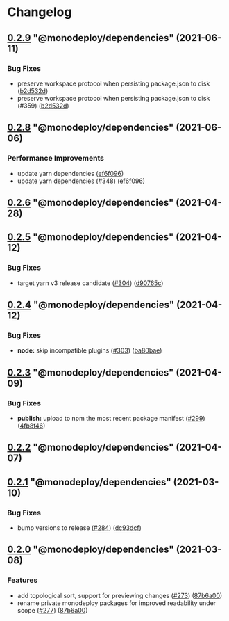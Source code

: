 # Changelog

<!-- MONODEPLOY:BELOW -->

## [0.2.9](https://github.com/tophat/monodeploy/compare/@monodeploy/dependencies@0.2.8...@monodeploy/dependencies@0.2.9) "@monodeploy/dependencies" (2021-06-11)<a name="0.2.9"></a>

### Bug Fixes

* preserve workspace protocol when persisting package.json to disk ([b2d532d](https://github.com/tophat/monodeploy/commits/b2d532d))
* preserve workspace protocol when persisting package.json to disk (#359) ([b2d532d](https://github.com/tophat/monodeploy/commits/b2d532d))




## [0.2.8](https://github.com/tophat/monodeploy/compare/@monodeploy/dependencies@0.2.7...@monodeploy/dependencies@0.2.8) "@monodeploy/dependencies" (2021-06-06)<a name="0.2.8"></a>

### Performance Improvements

* update yarn dependencies ([ef6f096](https://github.com/tophat/monodeploy/commits/ef6f096))
* update yarn dependencies (#348) ([ef6f096](https://github.com/tophat/monodeploy/commits/ef6f096))




## [0.2.6](https://github.com/tophat/monodeploy/compare/@monodeploy/dependencies@0.2.5...@monodeploy/dependencies@0.2.6) "@monodeploy/dependencies" (2021-04-28)<a name="0.2.6"></a>


## [0.2.5](https://github.com/tophat/monodeploy/compare/@monodeploy/dependencies@0.2.4...@monodeploy/dependencies@0.2.5) "@monodeploy/dependencies" (2021-04-12)<a name="0.2.5"></a>

### Bug Fixes

* target yarn v3 release candidate ([#304](https://github.com/tophat/monodeploy/issues/304)) ([d90765c](https://github.com/tophat/monodeploy/commits/d90765c))


## [0.2.4](https://github.com/tophat/monodeploy/compare/@monodeploy/dependencies@0.2.3...@monodeploy/dependencies@0.2.4) "@monodeploy/dependencies" (2021-04-12)<a name="0.2.4"></a>

### Bug Fixes

* **node:** skip incompatible plugins ([#303](https://github.com/tophat/monodeploy/issues/303)) ([ba80bae](https://github.com/tophat/monodeploy/commits/ba80bae))


## [0.2.3](https://github.com/tophat/monodeploy/compare/@monodeploy/dependencies@0.2.2...@monodeploy/dependencies@0.2.3) "@monodeploy/dependencies" (2021-04-09)<a name="0.2.3"></a>

### Bug Fixes

* **publish:** upload to npm the most recent package manifest ([#299](https://github.com/tophat/monodeploy/issues/299)) ([4fb8f46](https://github.com/tophat/monodeploy/commits/4fb8f46))


## [0.2.2](https://github.com/tophat/monodeploy/compare/@monodeploy/dependencies@0.2.1...@monodeploy/dependencies@0.2.2) "@monodeploy/dependencies" (2021-04-07)<a name="0.2.2"></a>


## [0.2.1](https://github.com/tophat/monodeploy/compare/@monodeploy/dependencies@0.2.0...@monodeploy/dependencies@0.2.1) "@monodeploy/dependencies" (2021-03-10)<a name="0.2.1"></a>

### Bug Fixes

* bump versions to release ([#284](https://github.com/tophat/monodeploy/issues/284)) ([dc93dcf](https://github.com/tophat/monodeploy/commits/dc93dcf))


## [0.2.0](https://github.com/tophat/monodeploy/compare/@monodeploy/dependencies@0.1.1...@monodeploy/dependencies@0.2.0) "@monodeploy/dependencies" (2021-03-08)<a name="0.2.0"></a>

### Features

* add topological sort, support for previewing changes ([#273](https://github.com/tophat/monodeploy/issues/273)) ([87b6a00](https://github.com/tophat/monodeploy/commits/87b6a00))
* rename private monodeploy packages for improved readability under scope ([#277](https://github.com/tophat/monodeploy/issues/277)) ([87b6a00](https://github.com/tophat/monodeploy/commits/87b6a00))
